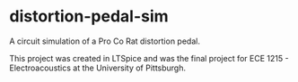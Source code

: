 # distortion-pedal-sim
A circuit simulation of a Pro Co Rat distortion pedal.

This project was created in LTSpice and was the final project for ECE 1215 - Electroacoustics at the University of Pittsburgh. 
